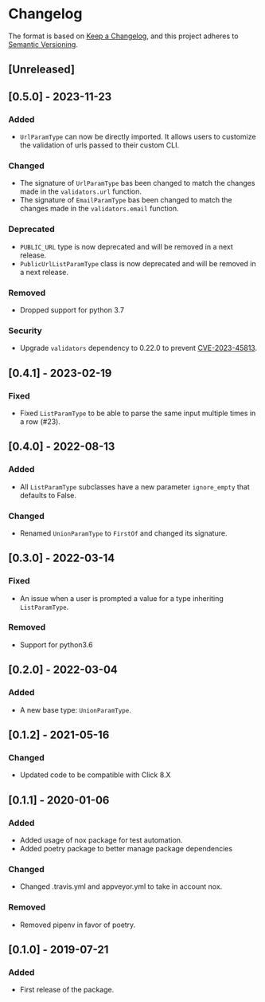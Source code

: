 # Changelog

The format is based on [Keep a Changelog](https://keepachangelog.com/en/1.1.0/),
and this project adheres to [Semantic Versioning](https://semver.org/spec/v2.0.0.html).

## [Unreleased]

## [0.5.0] - 2023-11-23

### Added

- `UrlParamType` can now be directly imported. It allows users to customize the validation of urls
  passed to their custom CLI.

### Changed

- The signature of `UrlParamType` bas been changed to match the changes made in the `validators.url` function.
- The signature of `EmailParamType` bas been changed to match the changes made in the `validators.email` function.

### Deprecated

- `PUBLIC_URL` type is now deprecated and will be removed in a next release.
- `PublicUrlListParamType` class is now deprecated and will be removed in a next release.

### Removed

- Dropped support for python 3.7

### Security

- Upgrade `validators` dependency to 0.22.0 to prevent [CVE-2023-45813](https://nvd.nist.gov/vuln/detail/CVE-2023-45813).

## [0.4.1] - 2023-02-19

### Fixed

- Fixed `ListParamType` to be able to parse the same input multiple times in a row (#23).

## [0.4.0] - 2022-08-13

### Added

- All `ListParamType` subclasses have a new parameter `ignore_empty` that defaults to False.

### Changed

- Renamed `UnionParamType` to `FirstOf` and changed its signature.

## [0.3.0] - 2022-03-14

### Fixed

- An issue when a user is prompted a value for a type inheriting `ListParamType`.

### Removed

- Support for python3.6

## [0.2.0] - 2022-03-04

### Added

- A new base type: `UnionParamType`.

## [0.1.2] - 2021-05-16

### Changed

- Updated code to be compatible with Click 8.X

## [0.1.1] - 2020-01-06

### Added
- Added usage of nox package for test automation.
- Added poetry package to better manage package dependencies

### Changed
- Changed .travis.yml and appveyor.yml to take in account nox.

### Removed
- Removed pipenv in favor of poetry.

## [0.1.0] - 2019-07-21

### Added
- First release of the package.
